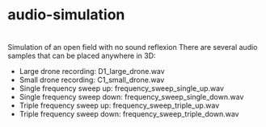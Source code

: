 # audio-simulation
# 
Simulation of an open field with no sound reflexion
There are several audio samples that can be placed anywhere in 3D:
 - Large drone recording: D1_large_drone.wav
 - Small drone recording: C1_small_drone.wav
 - Single frequency sweep up: frequency_sweep_single_up.wav
 - Single frequency sweep down: frequency_sweep_single_down.wav
 - Triple frequency sweep up: frequency_sweep_triple_up.wav
 - Triple frequency sweep down: frequency_sweep_triple_down.wav

